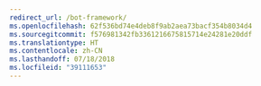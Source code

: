 ```yaml
---
redirect_url: /bot-framework/
ms.openlocfilehash: 62f536bd74e4deb8f9ab2aea73bacf354b8034d4
ms.sourcegitcommit: f576981342fb3361216675815714e24281e20ddf
ms.translationtype: HT
ms.contentlocale: zh-CN
ms.lasthandoff: 07/18/2018
ms.locfileid: "39111653"
---
```

